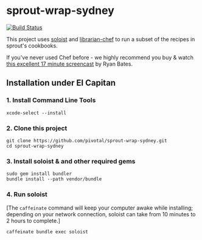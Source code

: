 # sprout-wrap-sydney

[![Build Status](https://travis-ci.org/pivotal-sydney/sprout-wrap-sydney.png?branch=master)](https://travis-ci.org/pivotal-sydney/sprout-wrap-sydney)

This project uses [soloist](https://github.com/mkocher/soloist) and [librarian-chef](https://github.com/applicationsonline/librarian-chef)
to run a subset of the recipes in sprout's cookbooks.

If you've never used Chef before - we highly recommend you buy &amp; watch [this excellent 17 minute screencast](http://railscasts.com/episodes/339-chef-solo-basics) by Ryan Bates. 

## Installation under El Capitan

### 1. Install Command Line Tools
  
    xcode-select --install

### 2. Clone this project

    git clone https://github.com/pivotal/sprout-wrap-sydney.git
    cd sprout-wrap-sydney

### 3. Install soloist & and other required gems

    sudo gem install bundler
    bundle install --path vendor/bundle

### 4. Run soloist

[The `caffeinate` command will keep your computer awake while installing; depending on your network connection, soloist can take from 10 minutes to 2 hours to complete.]

    caffeinate bundle exec soloist
